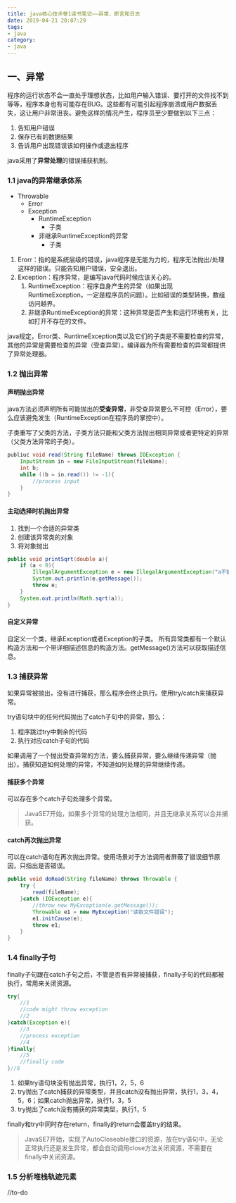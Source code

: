 ```yaml
---
title: java核心技术卷1读书笔记——异常、断言和日志
date: 2019-04-21 20:07:29
tags:
- java
category:
- java
---
```


## 一、异常
程序的运行状态不会一直处于理想状态，比如用户输入错误、要打开的文件找不到等等，程序本身也有可能存在BUG。这些都有可能引起程序崩溃或用户数据丢失，这让用户非常沮丧。避免这样的情况产生，程序员至少要做到以下三点：
1. 告知用户错误
2. 保存已有的数据结果
3. 告诉用户出现错误该如何操作或退出程序

java采用了**异常处理**的错误捕获机制。

### 1.1 java的异常继承体系
- Throwable
    - Error
    - Exception
        - RuntimeException
            - 子类
        - 非继承RuntimeException的异常
            - 子类

1. Erorr：指的是系统层级的错误，java程序是无能为力的，程序无法抛出/处理这样的错误。只能告知用户错误，安全退出。
2. Exception：程序异常，是编写java代码时候应该关心的。
    1. RuntimeException：程序自身产生的异常（如果出现RuntimeException，一定是程序员的问题）。比如错误的类型转换，数组访问越界。
    2. 非继承RuntimeException的异常：这种异常是否产生和运行环境有关，比如打开不存在的文件。

java规定，Error类、RuntimeException类以及它们的子类是不需要检查的异常，其他的异常是需要检查的异常（受查异常）。编译器为所有需要检查的异常都提供了异常处理器。

<!-- more -->

### 1.2 抛出异常
#### 声明抛出异常
java方法必须声明所有可能抛出的**受查异常**，非受查异常要么不可控（Error），要么应该避免发生（RuntimeException在程序员的掌控中）。

子类重写了父类的方法，子类方法只能和父类方法抛出相同异常或者更特定的异常（父类方法异常的子类）。

``` java
publiuc void read(String fileName) throws IOException {
    InputStream in = new FileInputStream(fileName);
    int b;
    while ((b = in.read()) != -1){
        //process input
    }
}
```

#### 主动选择时机抛出异常
1. 找到一个合适的异常类
2. 创建该异常类的对象
3. 将对象抛出

``` java
public void printSqrt(double a){
    if (a < 0){
        IllegalArgumentException e = new IllegalArgumentException("a不能小于0");
        System.out.println(e.getMessage());
        throw e;
    }
    System.out.println(Math.sqrt(a));
}
```

#### 自定义异常
自定义一个类，继承Exception或者Exception的子类。
所有异常类都有一个默认构造方法和一个带详细描述信息的构造方法。getMessage()方法可以获取描述信息。

### 1.3 捕获异常
如果异常被抛出，没有进行捕获，那么程序会终止执行。使用try/catch来捕获异常。

try语句块中的任何代码抛出了catch子句中的异常，那么：
1. 程序跳过try中剩余的代码
2. 执行对应catch子句的代码

如果调用了一个抛出受查异常的方法，要么捕获异常，要么继续传递异常（抛出）。捕获知道如何处理的异常，不知道如何处理的异常继续传递。

#### 捕获多个异常
可以存在多个catch子句处理多个异常。

> JavaSE7开始，如果多个异常的处理方法相同，并且无继承关系可以合并捕获。

#### catch再次抛出异常
可以在catch语句在再次抛出异常。使用场景对于方法调用者屏蔽了错误细节原因，只指出是否错误。
``` java
public void doRead(String fileName) throws Throwable {
    try {
        read(fileName);
    }catch (IOException e){
        //throw new MyException(e.getMessage());
        Throwable e1 = new MyException("读取文件错误");
        e1.initCause(e);
        throw e1;
    }
}
```

### 1.4 finally子句
finally子句跟在catch子句之后，不管是否有异常被捕获，finally子句的代码都被执行，常用来关闭资源。

``` java
try{
    //1
    //code might throw exception
    //2
}catch(Exception e){
    //3
    //process exception
    //4
}finally{
    //5
    //finally code
}//6
```

1. 如果try语句块没有抛出异常，执行1，2，5，6
2. try抛出了catch捕获的异常类型，并且catch没有抛出异常，执行1，3，4，5，6；如果catch抛出异常，执行1，3，5
3. try抛出了catch没有捕获的异常类型，执行1，5

finally和try中同时存在return，finally的return会覆盖try的结果。

> JavaSE7开始，实现了AutoCloseable接口的资源，放在try语句中，无论正常执行还是发生异常，都会自动调用close方法关闭资源，不需要在finally中关闭资源。

### 1.5 分析堆栈轨迹元素

//to-do




